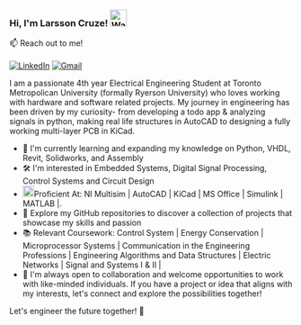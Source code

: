 ### Hi, I'm Larsson Cruze! <img src="https://raw.githubusercontent.com/Tarikul-Islam-Anik/Animated-Fluent-Emojis/master/Emojis/Hand%20gestures/Waving%20Hand.png" alt="Waving Hand" width="30" height="30" />



📫 Reach out to me!
<br><br>
[![LinkedIn](https://img.shields.io/badge/LinkedIn-0077B5?style=for-the-badge&logo=linkedin&logoColor=white)](https://www.linkedin.com/in/larsson-cruze-501375217)
[![Gmail](https://img.shields.io/badge/Gmail-D14836?style=for-the-badge&logo=gmail&logoColor=white)](mailto:larsson.cruze@torontomu.ca)

I am a passionate 4th year Electrical Engineering Student at Toronto Metropolican University (formally Ryerson University) who loves working with hardware and software related projects. 
My journey in engineering has been driven by my curiosity- from developing a todo app & analyzing signals in python, making real life structures in AutoCAD to designing a fully working multi-layer PCB in KiCad.  

<ul>
  <li>🧠 I'm currently learning and expanding my knowledge on Python, VHDL, Revit, Solidworks, and Assembly </li>
  <li>🛠️ I'm interested in Embedded Systems, Digital Signal Processing, Control Systems and Circuit Design</li>
  <li><img src="https://raw.githubusercontent.com/Tarikul-Islam-Anik/Animated-Fluent-Emojis/master/Emojis/Objects/Desktop%20Computer.png" alt="Desktop Computer" width="20" height="20" />Proficient At: NI Multisim | AutoCAD | KiCad | MS Office | Simulink | MATLAB |.</li>
  <li>👾 Explore my GitHub repositories to discover a collection of projects that showcase my skills and passion</li>
  <li>📚 Relevant Coursework: Control System | Energy Conservation | Microprocessor Systems | Communication in the Engineering Professions | Engineering Algorithms and Data Structures | Electric Networks | Signal and Systems I & II |  </li>
  <li>🤝 I'm always open to collaboration and welcome opportunities to work with like-minded individuals. If you have a project or idea that aligns with my interests, let's connect and explore the possibilities together!</li>
</ul>

Let's engineer the future together! 🌟

<!--
**juderozario08/juderozario08** is a ✨ _special_ ✨ repository because its `README.md` (this file) appears on your GitHub profile.


<!--.

Here are some ideas to get you started:

- 🔭 I’m currently working on ...
- 🌱 I’m currently learning ...
- 👯 I’m looking to collaborate on ...
- 🤔 I’m looking for help with ...
- 💬 Ask me about ...
- 📫 How to reach me: ...
- 😄 Pronouns: ...
- ⚡ Fun fact: ...
-->
